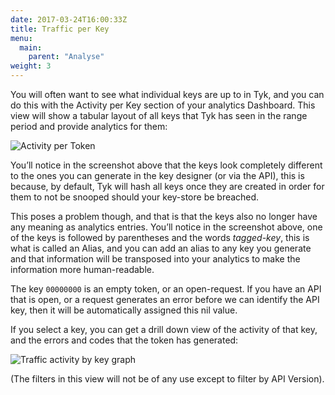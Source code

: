 ```yaml
---
date: 2017-03-24T16:00:33Z
title: Traffic per Key
menu:
  main:
    parent: "Analyse"
weight: 3 
---
```


You will often want to see what individual keys are up to in Tyk, and you can do this with the Activity per Key section of your analytics Dashboard. This view will show a tabular layout of all keys that Tyk has seen in the range period and provide analytics for them:

![Activity per Token][2]

You’ll notice in the screenshot above that the keys look completely different to the ones you can generate in the key designer (or via the API), this is because, by default, Tyk will hash all keys once they are created in order for them to not be snooped should your key-store be breached.

This poses a problem though, and that is that the keys also no longer have any meaning as analytics entries. You’ll notice in the screenshot above, one of the keys is followed by parentheses and the words *tagged-key*, this is what is called an Alias, and you can add an alias to any key you generate and that information will be transposed into your analytics to make the information more human-readable.

The key `00000000` is an empty token, or an open-request. If you have an API that is open, or a request generates an error before we can identify the API key, then it will be automatically assigned this nil value.

If you select a key, you can get a drill down view of the activity of that key, and the errors and codes that the token has generated:

![Traffic activity by key graph][2]

(The filters in this view will not be of any use except to filter by API Version).

[1]: /docs/img/dashboard/usage-data/activityPerToken.png
[2]: /docs/img/dashboard/usage-data/tokenViewDetail.png